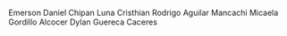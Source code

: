 Emerson Daniel Chipan Luna
Cristhian Rodrigo Aguilar Mancachi
Micaela Gordillo Alcocer
Dylan Guereca Caceres